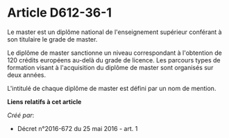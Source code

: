 # Article D612-36-1

Le master est un diplôme national de l'enseignement supérieur conférant à son titulaire le grade de master.

Le diplôme de master sanctionne un niveau correspondant à l'obtention de 120 crédits européens au-delà du grade de licence.
Les parcours types de formation visant à l'acquisition du diplôme de master sont organisés sur deux années.

L'intitulé de chaque diplôme de master est défini par un nom de mention.

**Liens relatifs à cet article**

_Créé par_:

  - Décret n°2016-672 du 25 mai 2016 - art. 1
